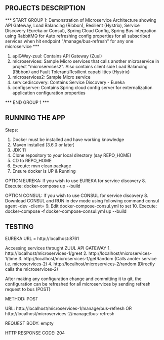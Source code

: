 PROJECTS DESCRIPTION
--------------------

*** START GROUP 1: Demonstration of Microservice Architecture showing API Gateway, Load Balancing (Ribbon), Resilient (Hystrix), Service Discovery (Eureka or Consul), Spring Cloud Config, Spring Bus integration using RabbitMQ for Auto refreshing config properties for all subscribed services when hit endpoint "/manage/bus-refresh" for any one microservice ***
1. apiGWay-zuul: Contains API Gateway (Zuul)
2. microservices: Sample Micro services that calls another microservice in project "microservices2". Also contains client side Load Balancing (Ribbon) and Fault Tolerant/Resilient capabilities (Hystrix)
3. microservices2: Sample Micro service
4. servicediscovery: Contains Service Discovery - Eureka
5. configserver: Contains Spring cloud config server for externalization application configuration properties

*** END GROUP 1 ***

RUNNING THE APP
---------------

Steps: 
  1. Docker must be installed and have working knowledge
  2. Maven installed (3.6.0 or later)
  3. JDK 11
  4. Clone repository to your local directory (say REPO_HOME)
  5. CD to REPO_HOME
  6. Execute: mvn clean package
  7. Ensure docker is UP & Running

<p>OPTION EUREKA: If you wish to use EUREKA for service discovery
  8. Execute: docker-compose up --build
<p>OPTION CONSUL: If you wish to use CONSUL for service discovery
  8. Download CONSUL and RUN in dev mode using following command
     consul agent -dev -client=<IP_OF_YOUR_MACHINE>
  9. Edit docker-compose-consul.yml to set <IP_OF_YOUR_MACHINE>
  10. Execute: docker-compose -f docker-compose-consul.yml up --build
  
TESTING
-------
EUREKA URL = http://localhost:8761
<p>Accessing services throught ZUUL API GATEWAY
  1. http://localhost/microservices-1/greet
  2. http://localhost/microservices-1/time
  3. http://localhost/microservices-1/getRandom (Calls anoter service i.e. microservices-2)
  4. http://localhost/microservices-2/random (Directly calls the microservices-2)

<p>After making any configuration change and committing it to git, the configuration can be refreshed for all microservices by sending refresh request to bus (POST)
  <p>METHOD: POST
  <p>URL: http://localhost/microservices-1/manage/bus-refresh
      OR http://localhost/microservices-2/manage/bus-refresh
  <p>REQUEST BODY: empty
  <p>HTTP RESPONSE CODE: 204
